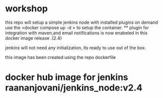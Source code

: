 # workshop
this repo will setup a simple jenkins node with installed plugins on demand
use the <docker compose up -d > to setup the container.
** plugin for integration with maven,and  email notifications is now enabeled in this docker image release .(2.4)

jenkins will not need any initialization, its ready to use out of the box. 

this image has been created using the repo dockerfile
# docker hub image for jenkins raananjovani/jenkins_node:v2.4